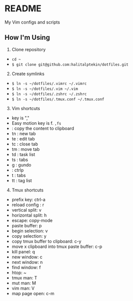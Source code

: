 README
======

My Vim configs and scripts

How I'm Using
-------------

1. Clone repository
  * `cd ~`
  * `$ git clone git@github.com:halitalptekin/dotfiles.git`

2. Create symlinks
  * `$ ln -s ~/dotfiles/.vimrc ~/.vimrc`
  * `$ ln -s ~/dotfiles/.vim ~/.vim`
  * `$ ln -s ~/dotfiles/.zshrc ~/.zshrc`
  * `$ ln -s ~/dotfiles/.tmux.conf ~/.tmux.conf`

3. Vim shortcuts
  * <Leader> key is ","
  * Easy motion key is <Leader>f. `,fs`
  * <C-c> : copy the content to clipboard
  * <Leader>tn : new tab
  * <Leader>te : edit tab
  * <Leader>tc : close tab
  * <Leader>tm : move tab
  * <Leader>td : task list
  * <Leader>ts : tabs
  * <Leader>g  : gundo
  * <c-f>      : ctrlp
  * <Leader>t  : tabs
  * tt         : tag list

4. Tmux shortcuts
  * prefix key: ctrl-a
  * reload config : r
  * vertical split: v
  * horizontal split: h
  * escape: copy-mode
  * paste buffer: p
  * begin selection: v
  * copy selection: y
  * copy tmux buffer to clipboard: c-y
  * move x clipboard into tmux paste buffer: c-p
  * kill panel: q
  * new window: c
  * next window: n
  * find window: f
  * htop: ~
  * tmux man: T
  * mut man: M
  * vim man: V
  * map page open: c-m
